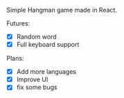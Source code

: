 Simple Hangman game made in React.

Futures:

- [x] Random word
- [x] Full keyboard support

Plans:

- [x] Add more languages
- [x] Improve UI
- [x] fix some bugs
